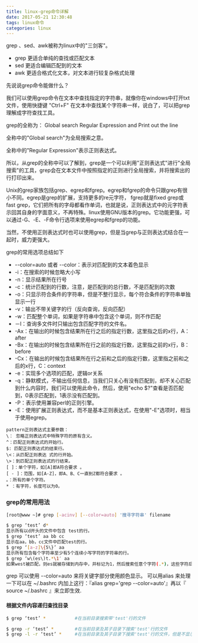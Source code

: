 ```yaml
---
title: linux-grep命令详解
date: 2017-05-21 12:30:48
tags: linux命令
categories: linux
---
```


grep 、sed、awk被称为linux中的"三剑客"。

- grep 更适合单纯的查找或匹配文本
- sed  更适合编辑匹配到的文本
- awk  更适合格式化文本，对文本进行较复杂格式处理

先说说grep命令能做什么？

我们可以使用grep命令在文本中查找指定的字符串，就像你在windows中打开txt文件，使用快捷键 "Ctrl+F" 在文本中查找某个字符串一样，说白了，可以把grep理解成字符查找工具。

grep的全称为： Global search Regular Expression and Print out the line

全称中的"Global search"为全局搜索之意。

全称中的"Regular Expression"表示正则表达式。

所以，从grep的全称中可以了解到，grep是一个可以利用"正则表达式"进行"全局搜索"的工具，grep会在文本文件中按照指定的正则进行全局搜索，并将搜索出的行打印出来。

Unix的grep家族包括grep、egrep和fgrep。egrep和fgrep的命令只跟grep有很小不同。egrep是grep的扩展，支持更多的re元字符， fgrep就是fixed grep或fast grep，它们把所有的字母都看作单词，也就是说，正则表达式中的元字符表示回其自身的字面意义，不再特殊。linux使用GNU版本的grep。它功能更强，可以通过-G、-E、-F命令行选项来使用egrep和fgrep的功能。

当然，不使用正则表达式时也可以使用grep，但是当grep与正则表达式结合在一起时，威力更强大。

grep的常用选项总结如下
- --color=auto 或者 --color：表示对匹配到的文本着色显示
- -i：在搜索的时候忽略大小写
- -n：显示结果所在行号
- -c：统计匹配到的行数，注意，是匹配到的总行数，不是匹配到的次数
- -o：只显示符合条件的字符串，但是不整行显示，每个符合条件的字符串单独显示一行
- -v：输出不带关键字的行（反向查询，反向匹配）
- -w：匹配整个单词，如果是字符串中包含这个单词，则不作匹配
- －l：查询多文件时只输出包含匹配字符的文件名。
- -Ax：在输出的时候包含结果所在行之后的指定行数，这里指之后的x行，A：after
- -Bx：在输出的时候包含结果所在行之前的指定行数，这里指之前的x行，B：before
- -Cx：在输出的时候包含结果所在行之前和之后的指定行数，这里指之前和之后的x行，C：context
- -e：实现多个选项的匹配，逻辑or关系
- -q：静默模式，不输出任何信息，当我们只关心有没有匹配到，却不关心匹配到什么内容时，我们可以使用此命令，然后，使用"echo $?"查看是否匹配到，0表示匹配到，1表示没有匹配到。
- -P：表示使用兼容perl的正则引擎。
- -E：使用扩展正则表达式，而不是基本正则表达式，在使用"-E"选项时，相当于使用egrep。
```
pattern正则表达式主要参数：
\： 忽略正则表达式中特殊字符的原有含义。
^：匹配正则表达式的开始行。
$: 匹配正则表达式的结束行。
\<：从匹配正则表达 式的行开始。
\>：到匹配正则表达式的行结束。
[ ]：单个字符，如[A]即A符合要求 。
[ - ]：范围，如[A-Z]，即A、B、C一直到Z都符合要求 。
。：所有的单个字符。
* ：有字符，长度可以为0。
```
### grep的常用用法 
```bash
[root@www ~]# grep [-acinv] [--color=auto] '搜寻字符串' filename

$ grep ‘test’ d*
显示所有以d开头的文件中包含 test的行。
$ grep ‘test’ aa bb cc
显示在aa，bb，cc文件中匹配test的行。
$ grep ‘[a-z]\{5\}’ aa
显示所有包含每个字符串至少有5个连续小写字符的字符串的行。
$ grep ‘w\(es\)t.*\1′ aa
如果west被匹配，则es就被存储到内存中，并标记为1，然后搜索任意个字符(.*)，这些字符后面紧跟着 另外一个es(\1)，找到就显示该行。如果用egrep或grep -E，就不用”\”号进行转义，直接写成’w(es)t.*\1′就可以了。
```
grep 可以使用 --color=auto 来将关键字部分使用颜色显示。 可以用alias 来处理一下可以在 ~/.bashrc 内加上这行：『alias grep='grep --color=auto'』再以『 source ~/.bashrc 』来立即生效.

#### 根据文件内容递归查找目录
```bash
$ grep ‘test’ *           #在当前目录搜索带'test'行的文件

$ grep -r ‘test’ *        #在当前目录及其子目录下搜索'test'行的文件
$ grep -l -r ‘test’ *     #在当前目录及其子目录下搜索'test'行的文件，但是不显示匹配的行，只显示匹配的文件
```

